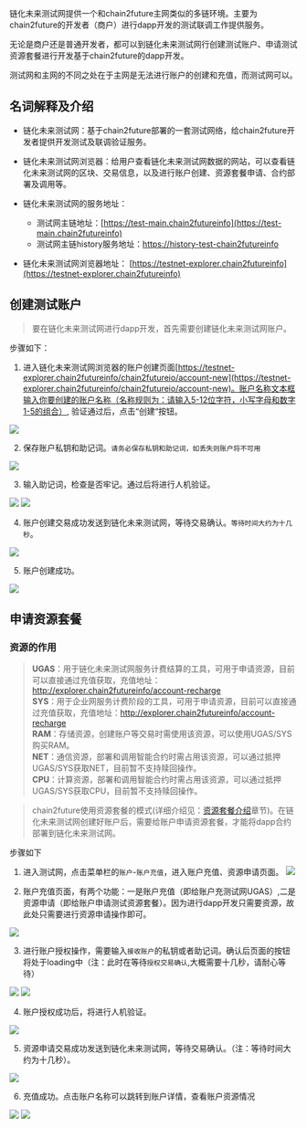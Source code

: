 
链化未来测试网提供一个和chain2future主网类似的多链环境。主要为chain2future的开发者（商户）进行dapp开发的测试联调工作提供服务。

无论是商户还是普通开发者，都可以到链化未来测试网行创建测试账户、申请测试资源套餐进行开发基于chain2future的dapp开发。

测试网和主网的不同之处在于主网是无法进行账户的创建和充值，而测试网可以。

## 名词解释及介绍
- 链化未来测试网：基于chain2future部署的一套测试网络，给chain2future开发者提供开发测试及联调验证服务。

- 链化未来测试网浏览器：给用户查看链化未来测试网数据的网站，可以查看链化未来测试网的区块、交易信息，以及进行账户创建、资源套餐申请、合约部署及调用等。
  
- 链化未来测试网的服务地址：
  - 测试网主链地址：[https://test-main.chain2futureinfo](https://test-main.chain2futureinfo)
  - 测试网主链history服务地址：[https://history-test-chain2futureinfo](https://history-test-chain2futureinfo)
- 链化未来测试网浏览器地址： [https://testnet-explorer.chain2futureinfo](https://testnet-explorer.chain2futureinfo)



## 创建测试账户
> 要在链化未来测试网进行dapp开发，首先需要创建链化未来测试网账户。

步骤如下：

  1. 进入链化未来测试网浏览器的账户创建页面[https://testnet-explorer.chain2futureinfo/chain2futureio/account-new](https://testnet-explorer.chain2futureinfo/chain2futureio/account-new)。账户名称文本框输入你要创建的账户名称（名称规则为：请输入5-12位字符，小写字母和数字1-5的组合）, 验证通过后，点击“创建“按钮。
   
   <img src="https://user-images.githubusercontent.com/44561751/61099792-2851a600-a496-11e9-9a2b-44e90c800399.jpg"/>
   

  2. 保存账户私钥和助记词。`请务必保存私钥和助记词，如丢失则账户将不可用`
  <img src="https://user-images.githubusercontent.com/44561751/61099794-2a1b6980-a496-11e9-9f93-7acc4ff5853b.jpg"/>
  
  3. 输入助记词，检查是否牢记。通过后将进行人机验证。
  <img src="https://user-images.githubusercontent.com/44561751/61099795-2be52d00-a496-11e9-8cde-336481055fa3.jpg"/>	
  <img src="https://user-images.githubusercontent.com/44561751/61099798-2daef080-a496-11e9-8c79-dd92fbfe529c.jpg"/>
  
  4. 账户创建交易成功发送到链化未来测试网，等待交易确认。`等待时间大约为十几秒`。  
   <img src="https://user-images.githubusercontent.com/44561751/61099802-31db0e00-a496-11e9-9175-1dda11bbadcb.jpg"/>
   
  5. 账户创建成功。  
   <img src="https://user-images.githubusercontent.com/44561751/61099806-33a4d180-a496-11e9-863e-9023914a3723.jpg"/>


## 申请资源套餐

### 资源的作用

>**UGAS**：用于链化未来测试网服务计费结算的工具，可用于申请资源，目前可以直接通过充值获取，充值地址：http://explorer.chain2futureinfo/account-recharge  
**SYS**：用于企业网服务计费阶段的工具，可用于申请资源，目前可以直接通过充值获取，充值地址：http://explorer.chain2futureinfo/account-recharge  
**RAM**：存储资源，创建账户等交易时需使用该资源，可以使用UGAS/SYS购买RAM。  
**NET**：通信资源，部署和调用智能合约时需占用该资源，可以通过抵押UGAS/SYS获取NET，目前暂不支持赎回操作。  
**CPU**：计算资源，部署和调用智能合约时需占用该资源，可以通过抵押UGAS/SYS获取CPU，目前暂不支持赎回操作。  


> chain2future使用资源套餐的模式(详细介绍见：[资源套餐介绍](https://developer.chain2futureinfo/tutorial/resourceIntroduce)章节)。在链化未来测试网创建好账户后，需要给账户申请资源套餐，才能将dapp合约部署到链化未来测试网。

步骤如下

  1. 进入测试网，点击菜单栏的`账户`-`账户充值`，进入账户充值、资源申请页面。
	<img src="https://user-images.githubusercontent.com/44561751/61099816-38698580-a496-11e9-855f-0a7858f87720.jpg"/>
	
  2. 账户充值页面，有两个功能：一是账户充值（即给账户充测试网UGAS）,二是资源申请（即给账户申请测试资源套餐）。因为进行dapp开发只需要资源，故此处只需要进行资源申请操作即可。
<img src="https://user-images.githubusercontent.com/44561751/61099822-3acbdf80-a496-11e9-879e-8c47a6ddbf83.jpg"/>

  3. 进行账户授权操作，需要输入`接收账户`的私钥或者助记词。确认后页面的按钮将处于loading中（注：此时在等待`授权交易确认`,大概需要十几秒，请耐心等待）
<img src="https://user-images.githubusercontent.com/44561751/61099824-40c1c080-a496-11e9-933c-acc2aa83b054.jpg"/>
<img src="https://user-images.githubusercontent.com/44561751/61099825-41f2ed80-a496-11e9-9c40-c037e9f7873c.jpg"/>

  4. 账户授权成功后，将进行人机验证。
<img src="https://user-images.githubusercontent.com/44561751/61099827-43bcb100-a496-11e9-9ea0-a3c55a763db2.jpg"/>

  5. 资源申请交易成功发送到链化未来测试网，等待交易确认。（注：等待时间大约为十几秒）。
<img src="https://user-images.githubusercontent.com/44561751/61099833-49b29200-a496-11e9-9047-a9dacf2fa3ca.jpg"/>

  6. 充值成功。点击账户名称可以跳转到账户详情，查看账户资源情况
<img src="https://user-images.githubusercontent.com/44561751/61099840-4c14ec00-a496-11e9-828e-7aae085822cd.jpg"/>
<img src="https://user-images.githubusercontent.com/44561751/61099842-4ddeaf80-a496-11e9-9232-18aec9b02e27.jpg"/>

   



